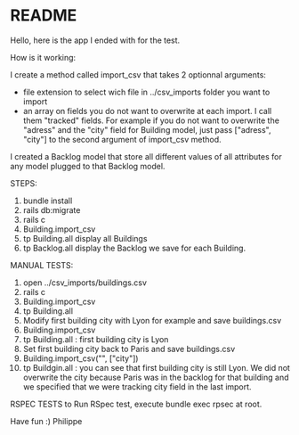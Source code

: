 # README

Hello,
here is the app I ended with for the test.

How is it working:

I create a method called import_csv that takes 2 optionnal arguments:
- file extension to select wich file in ../csv_imports folder you want to import
- an array on fields you do not want to overwrite at each import. I call them "tracked" fields. For example if you do not want to overwrite the "adress" and the "city" field for Building model, just pass ["adress", "city"] to the second argument of import_csv method.

I created a Backlog model that store all different values of all attributes for any model plugged to that Backlog model.

STEPS:
1. bundle install
2. rails db:migrate
3. rails c
4. Building.import_csv
5. tp Building.all display all Buildings
6. tp Backlog.all display the Backlog we save for each Building.

MANUAL TESTS:
1. open ../csv_imports/buildings.csv
2. rails c
3. Building.import_csv
4. tp Building.all
5. Modify first building city with Lyon for example and save buildings.csv
6. Building.import_csv
7. tp Building.all : first building city is Lyon
8. Set first building city back to Paris and save buildings.csv
9. Building.import_csv("", ["city"])
10. tp Buildgin.all : you can see that first building city is still Lyon. We did not overwrite the city because Paris was in the backlog for that building and we specified that we were tracking city field in the last import.

RSPEC TESTS
to Run RSpec test, execute bundle exec rpsec at root. 


Have fun :)
Philippe